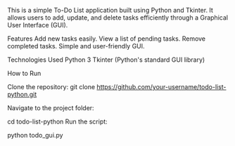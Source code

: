This is a simple To-Do List application built using Python and Tkinter.
It allows users to add, update, and delete tasks efficiently through a Graphical User Interface (GUI).

Features
Add new tasks easily.
View a list of pending tasks.
Remove completed tasks.
Simple and user-friendly GUI.

Technologies Used
Python 3
Tkinter (Python's standard GUI library)

How to Run

Clone the repository:
git clone https://github.com/your-username/todo-list-python.git

Navigate to the project folder:

cd todo-list-python
Run the script:

python todo_gui.py
